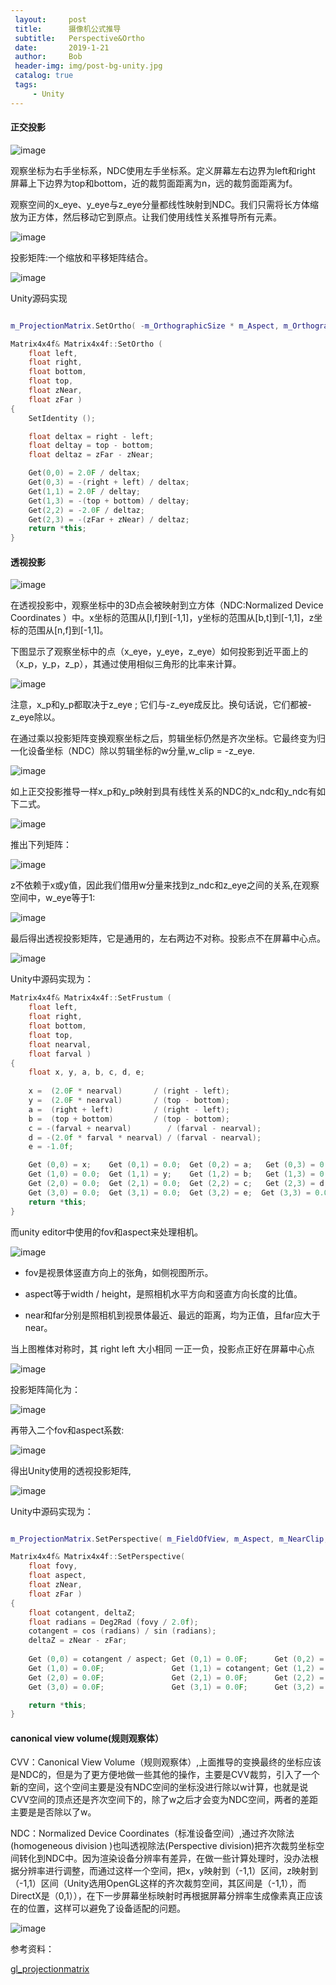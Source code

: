 ```yaml
---
 layout:     post
 title:      摄像机公式推导
 subtitle:   Perspective&Ortho
 date:       2019-1-21
 author:     Bob
 header-img: img/post-bg-unity.jpg
 catalog: true
 tags:
     - Unity
---
```



#### 正交投影

![image](/img/d_10.png)

观察坐标为右手坐标系，NDC使用左手坐标系。定义屏幕左右边界为left和right 屏幕上下边界为top和bottom，近的裁剪面距离为n，远的裁剪面距离为f。

观察空间的x_eye、y_eye与z_eye分量都线性映射到NDC。我们只需将长方体缩放为正方体，然后移动它到原点。让我们使用线性关系推导所有元素。

![image](/img/d_13.png)

投影矩阵:一个缩放和平移矩阵结合。

![image](/img/d_12.png)


Unity源码实现
```c++

m_ProjectionMatrix.SetOrtho( -m_OrthographicSize * m_Aspect, m_OrthographicSize * m_Aspect, -m_OrthographicSize, m_OrthographicSize, m_NearClip, m_FarClip );

Matrix4x4f& Matrix4x4f::SetOrtho (
	float left,
	float right,
	float bottom,
	float top,
	float zNear,
	float zFar )
{
	SetIdentity ();

	float deltax = right - left;
	float deltay = top - bottom;
	float deltaz = zFar - zNear;

	Get(0,0) = 2.0F / deltax;
	Get(0,3) = -(right + left) / deltax;
	Get(1,1) = 2.0F / deltay;
	Get(1,3) = -(top + bottom) / deltay;
	Get(2,2) = -2.0F / deltaz;
	Get(2,3) = -(zFar + zNear) / deltaz;
	return *this;
}
```

#### 透视投影

![image](/img/d_11.png)

在透视投影中，观察坐标中的3D点会被映射到立方体（NDC:Normalized Device Coordinates ）中。x坐标的范围从[l,f]到[-1,1]，y坐标的范围从[b,t]到[-1,1]，z坐标的范围从[n,f]到[-1,1]。


下图显示了观察坐标中的点（x_eye，y_eye，z_eye）如何投影到近平面上的（x_p，y_p，z_p），其通过使用相似三角形的比率来计算。

![image](/img/d_16.png)

注意，x_p和y_p都取决于z_eye ; 它们与-z_eye成反比。换句话说，它们都被-z_eye除以。

在通过乘以投影矩阵变换观察坐标之后，剪辑坐标仍然是齐次坐标。它最终变为归一化设备坐标（NDC）除以剪辑坐标的w分量,w_clip = -z_eye.

![image](/img/u_132.png)

如上正交投影推导一样x_p和y_p映射到具有线性关系的NDC的x_ndc和y_ndc有如下二式。

![image](/img/d_17.png)

推出下列矩阵：

![image](/img/d_18.png)

z不依赖于x或y值，因此我们借用w分量来找到z_ndc和z_eye之间的关系,在观察空间中，w_eye等于1:


![image](/img/d_19.png)

最后得出透视投影矩阵，它是通用的，左右两边不对称。投影点不在屏幕中心点。

![image](/img/d_20.png)

Unity中源码实现为：

```c++
Matrix4x4f& Matrix4x4f::SetFrustum (
	float left,
	float right,
	float bottom,
	float top,
	float nearval,
	float farval )
{
	float x, y, a, b, c, d, e;
	    
	x =  (2.0F * nearval) 		/ (right - left);
	y =  (2.0F * nearval) 		/ (top - bottom);
	a =  (right + left)			/ (right - left);
	b =  (top + bottom)			/ (top - bottom);
	c = -(farval + nearval)		   / (farval - nearval);
	d = -(2.0f * farval * nearval) / (farval - nearval);
	e = -1.0f;

	Get (0,0) = x;    Get (0,1) = 0.0;  Get (0,2) = a;   Get (0,3) = 0.0;
	Get (1,0) = 0.0;  Get (1,1) = y;    Get (1,2) = b;   Get (1,3) = 0.0;
	Get (2,0) = 0.0;  Get (2,1) = 0.0;  Get (2,2) = c;   Get (2,3) = d;
	Get (3,0) = 0.0;  Get (3,1) = 0.0;  Get (3,2) = e;	Get (3,3) = 0.0;
	return *this;
}

```

而unity editor中使用的fov和aspect来处理相机。

![image](/img/d_15.png)

+ fov是视景体竖直方向上的张角，如侧视图所示。

+ aspect等于width / height，是照相机水平方向和竖直方向长度的比值。

+ near和far分别是照相机到视景体最近、最远的距离，均为正值，且far应大于near。

当上图椎体对称时，其 right left 大小相同 一正一负，投影点正好在屏幕中心点


![image](/img/d_21.png)

投影矩阵简化为：

![image](/img/d_22.png)

再带入二个fov和aspect系数:

![image](/img/d_23.png)

得出Unity使用的透视投影矩阵,


![image](/img/d_24.png)


Unity中源码实现为：
```c++

m_ProjectionMatrix.SetPerspective( m_FieldOfView, m_Aspect, m_NearClip, m_FarClip );

Matrix4x4f& Matrix4x4f::SetPerspective(
	float fovy,
	float aspect,
	float zNear,
	float zFar )
{
	float cotangent, deltaZ;
	float radians = Deg2Rad (fovy / 2.0f);
	cotangent = cos (radians) / sin (radians);
	deltaZ = zNear - zFar;
	
	Get (0,0) = cotangent / aspect;	Get (0,1) = 0.0F;      Get (0,2) = 0.0F;                    Get (0,3) = 0.0F;
	Get (1,0) = 0.0F;               Get (1,1) = cotangent; Get (1,2) = 0.0F;                    Get (1,3) = 0.0F;
	Get (2,0) = 0.0F;               Get (2,1) = 0.0F;      Get (2,2) = (zFar + zNear) / deltaZ; Get (2,3) = 2.0F * zNear * zFar / deltaZ;
	Get (3,0) = 0.0F;               Get (3,1) = 0.0F;      Get (3,2) = -1.0F;                   Get (3,3) = 0.0F;

	return *this;
}
```

#### canonical view volume(规则观察体）

CVV：Canonical View Volume（规则观察体）,上面推导的变换最终的坐标应该是NDC的，但是为了更方便地做一些其他的操作，主要是CVV裁剪，引入了一个新的空间，这个空间主要是没有NDC空间的坐标没进行除以w计算，也就是说CVV空间的顶点还是齐次空间下的，除了w之后才会变为NDC空间，两者的差距主要是是否除以了w。

NDC：Normalized Device Coordinates（标准设备空间）,通过齐次除法(homogeneous division )也叫透视除法(Perspective division)把齐次裁剪坐标空间转化到NDC中。因为渲染设备分辨率有差异，在做一些计算处理时，没办法根据分辨率进行调整，而通过这样一个空间，把x，y映射到（-1,1）区间，z映射到（-1,1）区间（Unity选用OpenGL这样的齐次裁剪空间，其区间是（-1,1），而DirectX是（0,1）），在下一步屏幕坐标映射时再根据屏幕分辨率生成像素真正应该在的位置，这样可以避免了设备适配的问题。


![image](/img/pos_109.png)

参考资料：

[gl_projectionmatrix](http://www.songho.ca/opengl/gl_projectionmatrix.html)